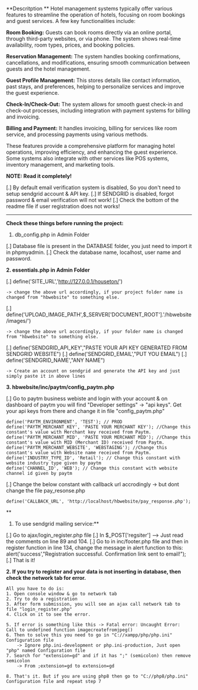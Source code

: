 **Descritption ** Hotel management systems typically offer various features to streamline the operation of hotels, focusing on room bookings and guest services. A few key functionalities include:

**Room Booking:** Guests can book rooms directly via an online portal, through third-party websites, or via phone. The system shows real-time availability, room types, prices, and booking policies.

**Reservation Management:** The system handles booking confirmations, cancellations, and modifications, ensuring smooth communication between guests and the hotel management.

**Guest Profile Management:** This stores details like contact information, past stays, and preferences, helping to personalize services and improve the guest experience.

**Check-In/Check-Out:** The system allows for smooth guest check-in and check-out processes, including integration with payment systems for billing and invoicing.

**Billing and Payment:** It handles invoicing, billing for services like room service, and processing payments using various methods.

These features provide a comprehensive platform for managing hotel operations, improving efficiency, and enhancing the guest experience. Some systems also integrate with other services like POS systems, inventory management, and marketing tools.

**NOTE: Read it completely!**

  [.] By default email verification system is disabled, So you don't need to setup sendgrid account & API key.
  [.] If SENDGRID is disabled, forgot password & email verification will not work!
  [.] Check the bottom of the readme file if user registration does not works!



-----------------------------------------------------

**Check these things before running the project:**

1. db_config.php in Admin Folder

  [.] Database file is present in the DATABASE folder, you just need to import it in phpmyadmin.
  [.] Check the database name, localhost, user name and password.


**2. essentials.php in Admin Folder**

  [.] define('SITE_URL','http://127.0.0.1/houseton/')

    -> change the above url accordingly, if your project folder name is changed from "hbwebsite" to something else.

  [.] define('UPLOAD_IMAGE_PATH',$_SERVER['DOCUMENT_ROOT'].'/hbwebsite/images/')

    -> change the above url accordingly, if your folder name is changed from "hbwebsite" to something else.

  [.] define('SENDGRID_API_KEY',"PASTE YOUR API KEY GENERATED FROM SENDGRID WEBSITE")
  [.] define('SENDGRID_EMAIL',"PUT YOU EMAIL")
  [.] define('SENDGRID_NAME',"ANY NAME") 

    -> Create an account on sendgrid and generate the API key and just simply paste it in above lines


**3. hbwebsite/inc/paytm/config_paytm.php**

  [.] Go to paytm business webiste and login with your account 
      & on dashboard of paytm you will find "Developer settings" -> "api keys".
      Get your api keys from there and change it in file "config_paytm.php"

    define('PAYTM_ENVIRONMENT', 'TEST'); // PROD
    define('PAYTM_MERCHANT_KEY', 'PASTE YOUR MERCHANT KEY'); //Change this constant's value with Merchant key received from Paytm.
    define('PAYTM_MERCHANT_MID', 'PASTE YOUR MERCHANT MID'); //Change this constant's value with MID (Merchant ID) received from Paytm.
    define('PAYTM_MERCHANT_WEBSITE', 'WEBSTAGING'); //Change this constant's value with Website name received from Paytm.
    define('INDUSTRY_TYPE_ID', 'Retail'); // Change this constant with website industry type given by paytm
    define('CHANNEL_ID', 'WEB'); // Change this constant with website channel id given by paytm
	
  [.] Change the below constant with callback url accrodingly -> but dont change the file pay_resonse.php

    define('CALLBACK_URL', 'http://localhost/hbwebsite/pay_response.php'); 

**

1. To use sendgrid mailing service:**

  [.] Go to ajax/login_register.php file
  [.] In $_POST['regsiter'] --> Just read the comments on line 89 and 104.
  [.] Go to in inc/footer.php file and then in register function in line 134, change the message in alert function to this:
          alert('success',"Registration successful. Confirmation link sent to email!");
  [.] That is it!


**2. If you try to register and your data is not inserting in database, then check the network tab for error.**

    All you have to do is:
    1. Open console window & go to network tab
    2. Try to do a registration
    3. After form submission, you will see an ajax call network tab to file "login_register.php"
    4. Click on it to see the error.
    
    5. If error is something like this -> Fatal error: Uncaught Error: Call to undefined function imagecreatefromjpeg()
    6. Then to solve this you need to go in "C://xampp/php/php.ini" Configuration file
        -> Ignore php.ini-development or php.ini-production, Just open "php" named Configuration file
    7. Search for "extension=gd" and if it has ";" (semicolon) then remove semicolon 
        -> From ;extension=gd to extension=gd
    
    8. That's it. But if you are using php8 then go to "C://php8/php.ini" Configuration file and repeat step 7
